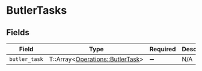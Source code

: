 # ButlerTasks


## Fields

| Field                                                                     | Type                                                                      | Required                                                                  | Description                                                               |
| ------------------------------------------------------------------------- | ------------------------------------------------------------------------- | ------------------------------------------------------------------------- | ------------------------------------------------------------------------- |
| `butler_task`                                                             | T::Array<[Operations::ButlerTask](../../models/operations/butlertask.md)> | :heavy_minus_sign:                                                        | N/A                                                                       |